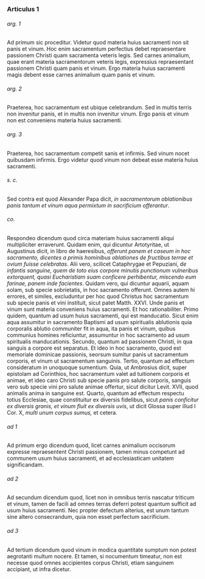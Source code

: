 ### Articulus 1

###### arg. 1
Ad primum sic proceditur. Videtur quod materia huius sacramenti non sit panis et vinum. Hoc enim sacramentum perfectius debet repraesentare passionem Christi quam sacramenta veteris legis. Sed carnes animalium, quae erant materia sacramentorum veteris legis, expressius repraesentant passionem Christi quam panis et vinum. Ergo materia huius sacramenti magis debent esse carnes animalium quam panis et vinum.

###### arg. 2
Praeterea, hoc sacramentum est ubique celebrandum. Sed in multis terris non invenitur panis, et in multis non invenitur vinum. Ergo panis et vinum non est conveniens materia huius sacramenti.

###### arg. 3
Praeterea, hoc sacramentum competit sanis et infirmis. Sed vinum nocet quibusdam infirmis. Ergo videtur quod vinum non debeat esse materia huius sacramenti.

###### s. c.
Sed contra est quod Alexander Papa dicit, *in sacramentorum oblationibus panis tantum et vinum aqua permixtum in sacrificium offerantur*.

###### co.
Respondeo dicendum quod circa materiam huius sacramenti aliqui multipliciter erraverunt. Quidam enim, qui dicuntur Artotyritae, ut Augustinus dicit, in libro de haeresibus, *offerunt panem et caseum in hoc sacramento, dicentes a primis hominibus oblationes de fructibus terrae et ovium fuisse celebratas*. Alii vero, scilicet Cataphrygae et Pepuziani, *de infantis sanguine, quem de toto eius corpore minutis punctionum vulneribus extorquent, quasi Eucharistiam suam conficere perhibentur, miscendo eum farinae, panem inde facientes*. Quidam vero, qui dicuntur aquarii, aquam solam, sub specie sobrietatis, in hoc sacramento offerunt. Omnes autem hi errores, et similes, excluduntur per hoc quod Christus hoc sacramentum sub specie panis et vini instituit, sicut patet Matth. XXVI. Unde panis et vinum sunt materia conveniens huius sacramenti. Et hoc rationabiliter. Primo quidem, quantum ad usum huius sacramenti, qui est manducatio. Sicut enim aqua assumitur in sacramento Baptismi ad usum spiritualis ablutionis quia corporalis ablutio communiter fit in aqua, ita panis et vinum, quibus communius homines reficiuntur, assumuntur in hoc sacramento ad usum spiritualis manducationis. Secundo, quantum ad passionem Christi, in qua sanguis a corpore est separatus. Et ideo in hoc sacramento, quod est memoriale dominicae passionis, seorsum sumitur panis ut sacramentum corporis, et vinum ut sacramentum sanguinis. Tertio, quantum ad effectum consideratum in unoquoque sumentium. Quia, ut Ambrosius dicit, super epistolam ad Corinthios, hoc sacramentum valet ad tuitionem corporis et animae, et ideo caro Christi sub specie panis pro salute corporis, sanguis vero sub specie vini pro salute animae offertur, sicut dicitur Levit. XVII, quod animalis anima in sanguine est. Quarto, quantum ad effectum respectu totius Ecclesiae, quae constituitur ex diversis fidelibus, sicut *panis conficitur ex diversis granis, et vinum fluit ex diversis uvis*, ut dicit Glossa super illud I Cor. X, *multi unum corpus sumus,* et cetera.

###### ad 1
Ad primum ergo dicendum quod, licet carnes animalium occisorum expresse repraesentent Christi passionem, tamen minus competunt ad communem usum huius sacramenti, et ad ecclesiasticam unitatem significandam.

###### ad 2
Ad secundum dicendum quod, licet non in omnibus terris nascatur triticum et vinum, tamen de facili ad omnes terras deferri potest quantum sufficit ad usum huius sacramenti. Nec propter defectum alterius, est unum tantum sine altero consecrandum, quia non esset perfectum sacrificium.

###### ad 3
Ad tertium dicendum quod vinum in modica quantitate sumptum non potest aegrotanti multum nocere. Et tamen, si nocumentum timeatur, non est necesse quod omnes accipientes corpus Christi, etiam sanguinem accipiant, ut infra dicetur.


